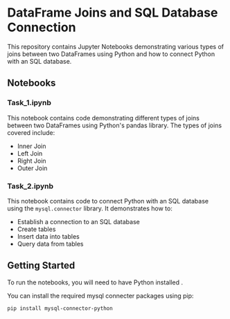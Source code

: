 # DataFrame Joins and SQL Database Connection

This repository contains Jupyter Notebooks demonstrating various types of joins between two DataFrames using Python and how to connect Python with an SQL database.

## Notebooks

### Task_1.ipynb
This notebook contains code demonstrating different types of joins between two DataFrames using Python's pandas library. The types of joins covered include:

- Inner Join
- Left Join
- Right Join
- Outer Join

### Task_2.ipynb
This notebook contains code to connect Python with an SQL database using the `mysql.connector` library. It demonstrates how to:

- Establish a connection to an SQL database
- Create tables
- Insert data into tables
- Query data from tables


## Getting Started

To run the notebooks, you will need to have Python installed .

You can install the required mysql connecter packages using pip:

```sh
pip install mysql-connector-python
